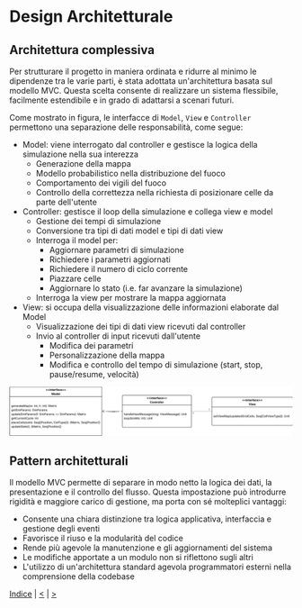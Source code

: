 # Design Architetturale

## Architettura complessiva
Per strutturare il progetto in maniera ordinata e ridurre al minimo le dipendenze tra le varie parti, è stata adottata un'architettura basata sul modello MVC.
Questa scelta consente di realizzare un sistema flessibile, facilmente estendibile e in grado di adattarsi a scenari futuri.

Come mostrato in figura, le interfacce di `Model`, `View` e `Controller` permettono una separazione delle responsabilità, come segue:
- Model: viene interrogato dal controller e gestisce la logica della simulazione nella sua interezza
  - Generazione della mappa
  - Modello probabilistico nella distribuzione del fuoco
  - Comportamento dei vigili del fuoco
  - Controllo della correttezza nella richiesta di posizionare celle da parte dell'utente
- Controller: gestisce il loop della simulazione e collega view e model
  - Gestione dei tempi di simulazione
  - Conversione tra tipi di dati model e tipi di dati view
  - Interroga il model per:
    - Aggiornare parametri di simulazione
    - Richiedere i parametri aggiornati
    - Richiedere il numero di ciclo corrente
    - Piazzare celle
    - Aggiornare lo stato (i.e. far avanzare la simulazione)
  - Interroga la view per mostrare la mappa aggiornata
- View: si occupa della visualizzazione delle informazioni elaborate dal Model
  - Visualizzazione dei tipi di dati view ricevuti dal controller
  - Invio al controller di input ricevuti dall'utente
    - Modifica dei parametri
    - Personalizzazione della mappa
    - Modifica e controllo del tempo di simulazione (start, stop, pause/resume, velocità)

![Architettura MVC](../img/mvc-architecture.png)

## Pattern architetturali

Il modello MVC permette di separare in modo netto la logica dei dati, la presentazione e il controllo del flusso.
Questa impostazione può introdurre rigidità e maggiore carico di gestione, ma porta con sé molteplici vantaggi:
- Consente una chiara distinzione tra logica applicativa, interfaccia e gestione degli eventi
- Favorisce il riuso e la modularità del codice
- Rende più agevole la manutenzione e gli aggiornamenti del sistema
- Le modifiche apportate a un modulo non si riflettono sugli altri
- L'utilizzo di un'architettura standard agevola programmatori esterni nella comprensione della codebase






[Indice](../index.md) |
[<](../2-requirements/index.md) |
[>](../4-design/index.md)
